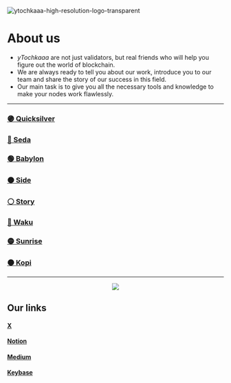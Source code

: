 
![ytochkaaa-high-resolution-logo-transparent](https://github.com/user-attachments/assets/1cc52f88-0376-422f-8ad5-c4196966bf91)



# About us 
+ *yTochkaaa* are not just validators, but real friends who will help you figure out the world of blockchain.
+ We are always ready to tell you about our work, introduce you to our team and share the story of our success in this field.
+ Our main task is to give you all the necessary tools and knowledge to make your nodes work flawlessly.
---


### [🟣 Quicksilver](https://ytochkaaa.notion.site/Quicksilver-1211bff84f94808e9e55cceb007757c4)
### [🔵 Seda ](https://ytochkaaa.notion.site/Seda-1211bff84f9480739871fa1617eeca6a)
### [🟢 Babylon ](https://testnet.babylon.explorers.guru/not-found)
### [🟠 Side ](https://ytochkaaa.notion.site/Story-1211bff84f94802fb146c3a0b2bb54a9)
### [⚪ Story ](https://scan.initia.tech/initiation-1/validators/initvaloper1ehdzdv2m08z63vcz9rkp9yf26whlzw6u7jy23d)
### [🔴 Waku ](https://ytochkaaa.notion.site/Waku-10c1bff84f9480e488c7cc04ec1176c5)
### [🟡 Sunrise](https://ytochkaaa.notion.site/Sunrise-1421bff84f9480a0ae6ccd230d97f872)
### [🟤 Kopi](https://ytochkaaa.notion.site/Kopi-1421bff84f94803a8e58c2b672518423)

---

<p align="center">
  <img src="https://github.com/user-attachments/assets/03951d3e-c3be-464f-8479-22b3d156261d">
</p>



## Our links
#### [X](https://x.com/yTochk_aaa)
#### [Notion](https://ytochkaaa.notion.site/yTochkaaa-b4e5c33a907e4def8ce69daa00cac842?pvs=4)
#### [Medium](https://medium.com/@bellochaounouo)
#### [Keybase](https://keybase.io/ytochkaaa)
